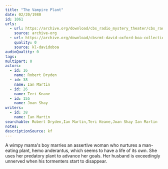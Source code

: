 ```yaml
---
title: "The Vampire Plant"
date: 02/20/1980
id: 1061
urls: 
  - url: https://archive.org/download/cbs_radio_mystery_theater/cbs_radio_mystery_theater-1051-1100.zip/cbs_radio_mystery_theater-1051-1100%2Fcbsrmt_1061_the_vampire_plant.mp3
    source: archive-org
  - url: https://archive.org/download/cbsrmt-david-oxford-boa-collection/CBSRMT-800220-1061-The-Vampire-Plant-(128-48)_WBBM-JE-{BoA}.mp3
    quality: 0
    source: kl-davidoboa
audioQuality: 0
tags: 
multipart: 0
actors:  
  - id: 16
    name: Robert Dryden  
  - id: 38
    name: Ian Martin  
  - id: 26
    name: Teri Keane  
  - id: 155
    name: Joan Shay
writers:  
  - id: 38
    name: Ian Martin
searchable: Robert Dryden,Ian Martin,Teri Keane,Joan Shay Ian Martin
notes: 
descriptionSource: kf
---
```

A wimpy mama's boy marries an assertive woman who nurtures a man-eating plant, hemo anderantus, which seems to have a life of its own. She uses her predatory plant to advance her goals. Her husband is exceedingly unnerved when his tormenters start to disappear.